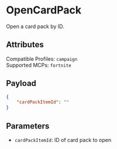 # OpenCardPack
Open a card pack by ID.

## Attributes
Compatible Profiles: `campaign`  
Supported MCPs: `fortnite`

## Payload
```json
{
    "cardPackItemId": ""
}
```

## Parameters
- `cardPackItemId`: ID of card pack to open